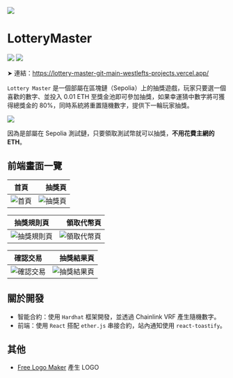 ![](https://i.imgur.com/WuRTboL.jpg)

# LotteryMaster

![](https://img.shields.io/badge/-React-80DEEA?logo=react&logoColor=fff&logoWidth=12) ![](https://img.shields.io/badge/-Solidity-1C1C1C?logo=solidity&logoColor=white&logoWidth=12)

➤ 連結：https://lottery-master-git-main-westlefts-projects.vercel.app/

`Lottery Master` 是一個部屬在區塊鏈（Sepolia）上的抽獎遊戲，玩家只要選一個喜歡的數字、並投入 0.01 ETH 至獎金池即可參加抽獎，如果幸運猜中數字將可獲得總獎金的 80%，同時系統將重置隨機數字，提供下一輪玩家抽獎。

![](https://i.imgur.com/qwn0KnH.jpg)

因為是部屬在 Sepolia 測試鏈，只要領取測試幣就可以抽獎，**不用花費主網的 ETH**。

## 前端畫面一覽

| 首頁 |　抽獎頁 |
| ---- | ---- |
| ![首頁](https://i.imgur.com/AdaVV4f.jpg) | ![抽獎頁](https://i.imgur.com/A2CLaWS.jpg) |

| 抽獎規則頁 |　領取代幣頁 |
| ---- | ---- |
| ![抽獎規則頁](https://i.imgur.com/Rv0FfL0.jpg) | ![領取代幣頁](https://i.imgur.com/p1R1ILa.jpg) |

| 確認交易 |　抽獎結果頁 |
| ---- | ---- |
| ![確認交易](https://i.imgur.com/tKZH4mG.jpg) | ![抽獎結果頁](https://i.imgur.com/groL2fe.jpg) |

## 關於開發

* 智能合約：使用 `Hardhat` 框架開發，並透過 Chainlink VRF 產生隨機數字。
* 前端：使用 `React` 搭配 `ether.js` 串接合約，站內通知使用 `react-toastify`。

## 其他

* [Free Logo Maker](https://www.namecheap.com/logo-maker/app/new) 產生 LOGO
